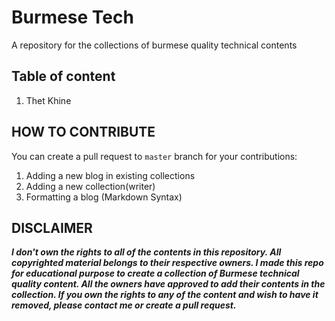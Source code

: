 # Burmese Tech

A repository for the collections of burmese quality technical contents

## Table of content

1. Thet Khine

## HOW TO CONTRIBUTE

You can create a pull request to `master` branch for your contributions:

1. Adding a new blog in existing collections
2. Adding a new collection(writer)
3. Formatting a blog (Markdown Syntax)

## DISCLAIMER

***I don't own the rights to all of the contents in this repository. All copyrighted material belongs to their respective owners. I made this repo for educational purpose to create a collection of Burmese technical quality content. All the owners have approved to add their contents in the collection. If you own the rights to any of the content and wish to have it removed, please contact me or create a pull request.***
